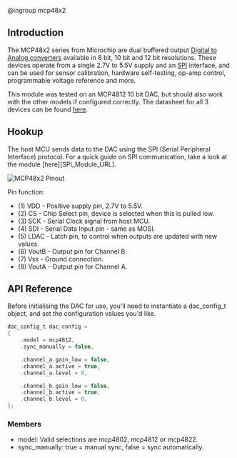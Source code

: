 @ingroup mcp48x2

## Introduction
The MCP48x2 series from Microchip are dual buffered output [Digital to Analog converters][DAC_URL] available in 8 bit, 10 bit and 12 bit resolutions. These devices operate from a single 2.7V to 5.5V supply and an [SPI][SPI_URL] interface, and can be used for sensor calibration, hardware self-testing, op-amp control, programmable voltage reference and  more.

This module was tested on an MCP4812 10 bit DAC, but should also work with the other models if configured correctly. The datasheet for all 3 devices can be found [here][MCP48x2_Datasheet_URL].

## Hookup
The host MCU sends data to the DAC using the SPI (Serial Peripheral Interface) protocol. For a quick guide on SPI communication, take a look at the module [here][SPI_Module_URL].

![MCP48x2 Pinout](./images/mcp48x2_pinout.png)

Pin function:
- (1) VDD - Positive supply pin, 2.7V to 5.5V.
- (2) CS - Chip Select pin, device is selected when this is pulled low. 
- (3) SCK - Serial Clock signal from host MCU.
- (4) SDI - Serial Data Input pin - same as MOSI.
- (5) LDAC - Latch pin, to control when outputs are updated with new values.
- (6) VoutB - Output pin for Channel B.
- (7) Vss - Ground connection. 
- (8) VoutA - Output pin for Channel A.

## API Reference

Before initialising the DAC for use, you'll need to instantiate a dac_config_t object, and set the configuration values you'd like.

```C
dac_config_t dac_config =
{
	.model = mcp4812,
	.sync_manually = false,

	.channel_a.gain_low = false,
	.channel_a.active = true,
	.channel_a.level = 0,

	.channel_b.gain_low = false,
	.channel_b.active = true,
	.channel_b.level = 0,
};
```
### Members
- model: Valid selections are mcp4802, mcp4812 or mcp4822.
- sync_manually: true = manual sync, false = sync automatically.


[DAC_URL]: https://en.wikipedia.org/wiki/Digital-to-analog_converter
[SPI_URL]: https://en.wikipedia.org/wiki/Serial_Peripheral_Interface
[MCP48x2_Datasheet_URL]: https://ww1.microchip.com/downloads/en/DeviceDoc/20002249B.pdf